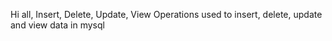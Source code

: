 
Hi all,
Insert, Delete, Update, View Operations used to insert, delete, update and view data in mysql

